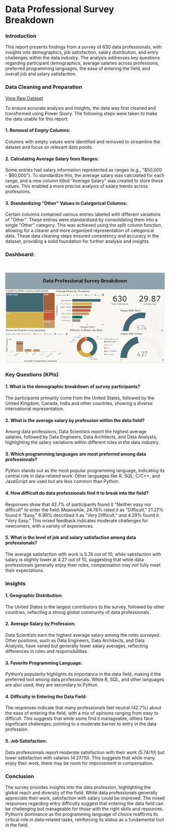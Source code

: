# Data Professional Survey Breakdown
<h3>Introduction</h3>
This report presents findings from a survey of 630 data professionals, with insights into demographics, job satisfaction, salary distribution, and entry challenges within the data industry. The analysis addresses key questions regarding participant demographics, average salaries across professions, preferred programming languages, the ease of entering the field, and overall job and salary satisfaction.

<h3>Data Cleaning and Preparation</h3>

[View Raw Dataset](./Project_Dataset.xlsx)

To ensure accurate analysis and insights, the data was first cleaned and transformed using Power Query. The following steps were taken to make the data usable for this report:

<h4>1. Removal of Empty Columns:</h4>
Columns with empty values were identified and removed to streamline the dataset and focus on relevant data points.

<h4>2. Calculating Average Salary from Ranges:</h4>
Some entries had salary information represented as ranges (e.g., "$50,000 - $60,000"). To standardize this, the average salary was calculated for each range, and a new column titled "Average Salary" was created to store these values. This enabled a more precise analysis of salary trends across professions.

<h4>3. Standardizing "Other" Values in Categorical Columns:</h4>
Certain columns contained various entries labeled with different variations of "Other". These entries were standardized by consolidating them into a single "Other" category. This was achieved using the split column function, allowing for a clearer and more organized representation of categorical data.
These data cleaning steps ensured consistency and accuracy in the dataset, providing a solid foundation for further analysis and insights.

<h3>Dashboard:</h3><br>

![Alt text](Dashboard.JPG)
<br>
<h3>Key Questions (KPIs)</h3>

<h4>1. What is the demographic breakdown of survey participants?</h4>
The participants primarily come from the United States, followed by the United Kingdom, Canada, India and other countries, showing a diverse international representation.

<h4>2. What is the average salary by profession within the data field?</h4>
Among data professions, Data Scientists report the highest average salaries, followed by Data Engineers, Data Architects, and Data Analysts, highlighting the salary variations within different roles in the data industry.

<h4>3. Which programming languages are most preferred among data professionals?</h4>
Python stands out as the most popular programming language, indicating its central role in data-related work. Other languages like R, SQL, C/C++, and JavaScript are used but are less common than Python.

<h4>4. How difficult do data professionals find it to break into the field?</h4>
Responses show that 42.7% of participants found it "Neither easy nor difficult" to enter the field. Meanwhile, 24.76% rated it as "Difficult," 21.27% found it "Easy," 6.98% described it as "Very Difficult," and 4.29% found it "Very Easy." This mixed feedback indicates moderate challenges for newcomers, with a variety of experiences.

<h4>5. What is the level of job and salary satisfaction among data professionals?</h4>
The average satisfaction with work is 5.74 out of 10, while satisfaction with salary is slightly lower at 4.27 out of 10, suggesting that while data professionals generally enjoy their roles, compensation may not fully meet their expectations.

<h3>Insights</h3>

<h4>1. Geographic Distribution:</h4>
The United States is the largest contributors to the survey, followed by other countries, reflecting a strong global community of data professionals.

<h4>2. Average Salary by Profession:</h4>
Data Scientists earn the highest average salary among the roles surveyed. Other positions, such as Data Engineers, Data Architects, and Data Analysts, have varied but generally lower salary averages, reflecting differences in roles and responsibilities.

<h4>3. Favorite Programming Language:</h4>
Python’s popularity highlights its importance in the data field, making it the preferred tool among data professionals. While R, SQL, and other languages are also used, they are secondary to Python.

<h4>4. Difficulty in Entering the Data Field:</h4>
The responses indicate that many professionals feel neutral (42.7%) about the ease of entering the field, with a mix of opinions ranging from easy to difficult. This suggests that while some find it manageable, others face significant challenges, pointing to a moderate barrier to entry in the data profession.

<h4>5. Job Satisfaction:</h4>
Data professionals report moderate satisfaction with their work (5.74/10) but lower satisfaction with salaries (4.27/10). This suggests that while many enjoy their work, there may be room for improvement in compensation.

<h3>Conclusion</h3>
The survey provides insights into the data profession, highlighting the global reach and diversity of the field. While data professionals generally appreciate their work, satisfaction with salary could be improved. The mixed responses regarding entry difficulty suggest that entering the data field can be challenging but manageable for those with the right skills and resources. Python’s dominance as the programming language of choice reaffirms its critical role in data-related tasks, reinforcing its status as a fundamental tool in the field.
